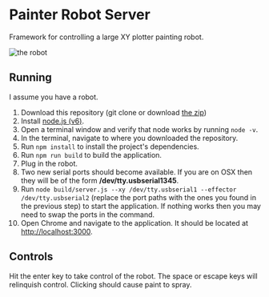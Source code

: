 # Painter Robot Server

Framework for controlling a large XY plotter painting robot.

![the robot](https://pbs.twimg.com/media/Ctx_4AbWIAQ8ZoU.jpg:large)

## Running

I assume you have a robot.

1. Download this repository (git clone or download [the zip](https://github.com/jmptable/painter-robot-server/archive/master.zip))
2. Install [node.js (v6)](https://nodejs.org/en/download/current/).
3. Open a terminal window and verify that node works by running `node -v`.
4. In the terminal, navigate to where you downloaded the repository.
5. Run `npm install` to install the project's dependencies.
6. Run `npm run build` to build the application.
7. Plug in the robot.
8. Two new serial ports should become available. If you are on OSX then they will be of the form **/dev/tty.usbserial1345**.
7. Run `node build/server.js --xy /dev/tty.usbserial1 --effector /dev/tty.usbserial2`
(replace the port paths with the ones you found in the previous step) to start the application. If nothing works then you may need
to swap the ports in the command.
8. Open Chrome and navigate to the application. It should be located at [http://localhost:3000](http://localhost:3000).

## Controls

Hit the enter key to take control of the robot.
The space or escape keys will relinquish control.
Clicking should cause paint to spray.
